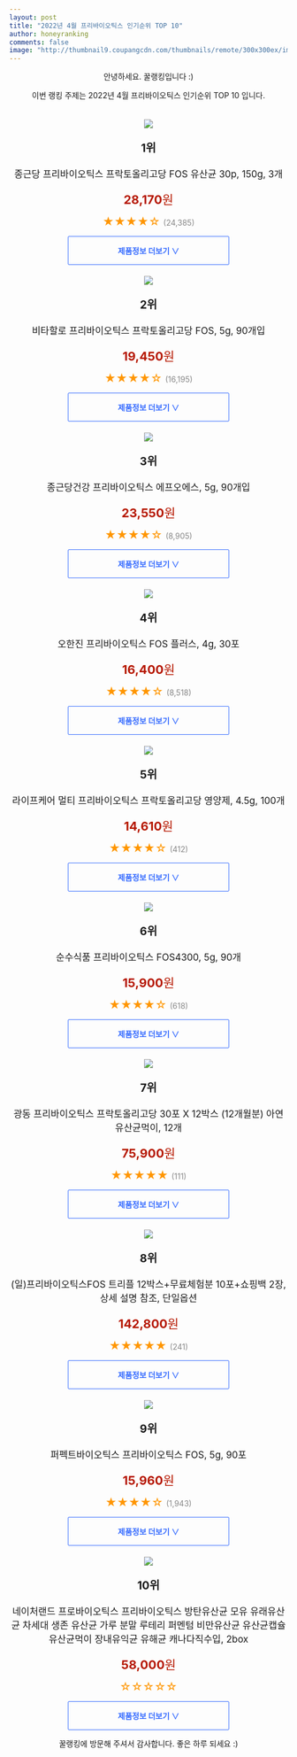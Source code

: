 ```yaml
--- 
layout: post 
title: "2022년 4월 프리바이오틱스 인기순위 TOP 10" 
author: honeyranking 
comments: false 
image: "http://thumbnail9.coupangcdn.com/thumbnails/remote/300x300ex/image/retail/images/13599510649278-07a7408a-f2ec-458c-b5b5-7a250f53dd97.jpg" 
--- 
```

<p style="text-align: center;">안녕하세요. 꿀랭킹입니다 :)</p> <p style="text-align: center;">이번 랭킹 주제는 2022년 4월 프리바이오틱스 인기순위 TOP 10 입니다.</p><center><img src="http://thumbnail9.coupangcdn.com/thumbnails/remote/300x300ex/image/retail/images/13599510649278-07a7408a-f2ec-458c-b5b5-7a250f53dd97.jpg" style="margin-top:20px" /></center> <p style="text-align: center; font-size: 20px"><b>1위</b></p> <p style="text-align: center; font-size: 17px">종근당 프리바이오틱스 프락토올리고당 FOS 유산균 30p, 150g, 3개</p> <p style="text-align: center;"><span style="color: #b61800; font-size: 22px;"><b>28,170</b>원</span></p> <p style="text-align: center;"><span style="color: #ff9600; font-size: 20px;">★★★★☆ </span><span style="color: #878787;">(24,385)</span></p> <center><a href="https://link.coupang.com/a/lVnNv"> <div style="font-size: 14px; display: inline-block; padding: 15px 90px; color: #346aff; border-radius: 2px; border: 1px solid #346aff; cursor: pointer;"><b>제품정보 더보기 &or;</b></div> </a></center><center><img src="http://thumbnail10.coupangcdn.com/thumbnails/remote/300x300ex/image/retail/images/674644710065969-b81172cd-b5b7-411e-94aa-a3c22959b371.jpg" style="margin-top:20px" /></center> <p style="text-align: center; font-size: 20px"><b>2위</b></p> <p style="text-align: center; font-size: 17px">비타할로 프리바이오틱스 프락토올리고당 FOS, 5g, 90개입</p> <p style="text-align: center;"><span style="color: #b61800; font-size: 22px;"><b>19,450</b>원</span></p> <p style="text-align: center;"><span style="color: #ff9600; font-size: 20px;">★★★★☆ </span><span style="color: #878787;">(16,195)</span></p> <center><a href="https://link.coupang.com/a/lVnNx"> <div style="font-size: 14px; display: inline-block; padding: 15px 90px; color: #346aff; border-radius: 2px; border: 1px solid #346aff; cursor: pointer;"><b>제품정보 더보기 &or;</b></div> </a></center><center><img src="http://thumbnail8.coupangcdn.com/thumbnails/remote/300x300ex/image/retail/images/2020/06/17/14/2/b2cea027-c7b2-4531-906a-839dc82b0305.jpg" style="margin-top:20px" /></center> <p style="text-align: center; font-size: 20px"><b>3위</b></p> <p style="text-align: center; font-size: 17px">종근당건강 프리바이오틱스 에프오에스, 5g, 90개입</p> <p style="text-align: center;"><span style="color: #b61800; font-size: 22px;"><b>23,550</b>원</span></p> <p style="text-align: center;"><span style="color: #ff9600; font-size: 20px;">★★★★☆ </span><span style="color: #878787;">(8,905)</span></p> <center><a href="https://link.coupang.com/a/lVnNA"> <div style="font-size: 14px; display: inline-block; padding: 15px 90px; color: #346aff; border-radius: 2px; border: 1px solid #346aff; cursor: pointer;"><b>제품정보 더보기 &or;</b></div> </a></center><center><img src="http://thumbnail6.coupangcdn.com/thumbnails/remote/300x300ex/image/vendor_inventory/7d4c/1b0650ab7ae95588ca6d5e3e1b64d3e8efd56246c461fad629c2c01e56be.jpg" style="margin-top:20px" /></center> <p style="text-align: center; font-size: 20px"><b>4위</b></p> <p style="text-align: center; font-size: 17px">오한진 프리바이오틱스 FOS 플러스, 4g, 30포</p> <p style="text-align: center;"><span style="color: #b61800; font-size: 22px;"><b>16,400</b>원</span></p> <p style="text-align: center;"><span style="color: #ff9600; font-size: 20px;">★★★★☆ </span><span style="color: #878787;">(8,518)</span></p> <center><a href="https://link.coupang.com/a/lVnNC"> <div style="font-size: 14px; display: inline-block; padding: 15px 90px; color: #346aff; border-radius: 2px; border: 1px solid #346aff; cursor: pointer;"><b>제품정보 더보기 &or;</b></div> </a></center><center><img src="http://thumbnail10.coupangcdn.com/thumbnails/remote/300x300ex/image/retail/images/2020/01/13/17/5/805a76e2-29b3-41a2-a0b3-490736ac9af1.jpg" style="margin-top:20px" /></center> <p style="text-align: center; font-size: 20px"><b>5위</b></p> <p style="text-align: center; font-size: 17px">라이프케어 멀티 프리바이오틱스 프락토올리고당 영양제, 4.5g, 100개</p> <p style="text-align: center;"><span style="color: #b61800; font-size: 22px;"><b>14,610</b>원</span></p> <p style="text-align: center;"><span style="color: #ff9600; font-size: 20px;">★★★★☆ </span><span style="color: #878787;">(412)</span></p> <center><a href="https://link.coupang.com/a/lVnND"> <div style="font-size: 14px; display: inline-block; padding: 15px 90px; color: #346aff; border-radius: 2px; border: 1px solid #346aff; cursor: pointer;"><b>제품정보 더보기 &or;</b></div> </a></center><center><img src="http://thumbnail6.coupangcdn.com/thumbnails/remote/300x300ex/image/vendor_inventory/2880/47231d2822fc487aa61212f3b9511e96d621784040f8b1de63ae41116f59.jpg" style="margin-top:20px" /></center> <p style="text-align: center; font-size: 20px"><b>6위</b></p> <p style="text-align: center; font-size: 17px">순수식품 프리바이오틱스 FOS4300, 5g, 90개</p> <p style="text-align: center;"><span style="color: #b61800; font-size: 22px;"><b>15,900</b>원</span></p> <p style="text-align: center;"><span style="color: #ff9600; font-size: 20px;">★★★★☆ </span><span style="color: #878787;">(618)</span></p> <center><a href="https://link.coupang.com/a/lVnNF"> <div style="font-size: 14px; display: inline-block; padding: 15px 90px; color: #346aff; border-radius: 2px; border: 1px solid #346aff; cursor: pointer;"><b>제품정보 더보기 &or;</b></div> </a></center><center><img src="http://thumbnail6.coupangcdn.com/thumbnails/remote/300x300ex/image/vendor_inventory/1262/d98e867aa10c48d465c5028f356024336ff8d238e11773cfabbde6d2b4b3.jpg" style="margin-top:20px" /></center> <p style="text-align: center; font-size: 20px"><b>7위</b></p> <p style="text-align: center; font-size: 17px">광동 프리바이오틱스 프락토올리고당 30포 X 12박스 (12개월분) 아연 유산균먹이, 12개</p> <p style="text-align: center;"><span style="color: #b61800; font-size: 22px;"><b>75,900</b>원</span></p> <p style="text-align: center;"><span style="color: #ff9600; font-size: 20px;">★★★★★ </span><span style="color: #878787;">(111)</span></p> <center><a href="https://link.coupang.com/a/lVnNG"> <div style="font-size: 14px; display: inline-block; padding: 15px 90px; color: #346aff; border-radius: 2px; border: 1px solid #346aff; cursor: pointer;"><b>제품정보 더보기 &or;</b></div> </a></center><center><img src="http://thumbnail10.coupangcdn.com/thumbnails/remote/300x300ex/image/vendor_inventory/b693/a3952b86ba2e8abe5285d3396dff76951cb982da6c38e4a3f874af8876a4.jpg" style="margin-top:20px" /></center> <p style="text-align: center; font-size: 20px"><b>8위</b></p> <p style="text-align: center; font-size: 17px">(일)프리바이오틱스FOS 트리플 12박스+무료체험분 10포+쇼핑백 2장, 상세 설명 참조, 단일옵션</p> <p style="text-align: center;"><span style="color: #b61800; font-size: 22px;"><b>142,800</b>원</span></p> <p style="text-align: center;"><span style="color: #ff9600; font-size: 20px;">★★★★★ </span><span style="color: #878787;">(241)</span></p> <center><a href="https://link.coupang.com/a/lVnNI"> <div style="font-size: 14px; display: inline-block; padding: 15px 90px; color: #346aff; border-radius: 2px; border: 1px solid #346aff; cursor: pointer;"><b>제품정보 더보기 &or;</b></div> </a></center><center><img src="http://thumbnail7.coupangcdn.com/thumbnails/remote/300x300ex/image/retail/images/2163834230227858-ac71a53d-a5e1-4b79-950b-e65c6e7fe849.jpg" style="margin-top:20px" /></center> <p style="text-align: center; font-size: 20px"><b>9위</b></p> <p style="text-align: center; font-size: 17px">퍼펙트바이오틱스 프리바이오틱스 FOS, 5g, 90포</p> <p style="text-align: center;"><span style="color: #b61800; font-size: 22px;"><b>15,960</b>원</span></p> <p style="text-align: center;"><span style="color: #ff9600; font-size: 20px;">★★★★☆ </span><span style="color: #878787;">(1,943)</span></p> <center><a href="https://link.coupang.com/a/lVnNJ"> <div style="font-size: 14px; display: inline-block; padding: 15px 90px; color: #346aff; border-radius: 2px; border: 1px solid #346aff; cursor: pointer;"><b>제품정보 더보기 &or;</b></div> </a></center><center><img src="http://thumbnail6.coupangcdn.com/thumbnails/remote/300x300ex/image/vendor_inventory/50d3/7db755a5807f0ea9dea11ddd0cbb02e2004e8ba447ef67ab200db0af8292.jpg" style="margin-top:20px" /></center> <p style="text-align: center; font-size: 20px"><b>10위</b></p> <p style="text-align: center; font-size: 17px">네이처랜드 프로바이오틱스 프리바이오틱스 방탄유산균 모유 유래유산균 차세대 생존 유산균 가루 분말 루테리 퍼멘텀 비만유산균 유산균캡슐 유산균먹이 장내유익균 유해균 캐나다직수입, 2box</p> <p style="text-align: center;"><span style="color: #b61800; font-size: 22px;"><b>58,000</b>원</span></p> <p style="text-align: center;"><span style="color: #ff9600; font-size: 20px;">☆☆☆☆☆ </span><span style="color: #878787;"></span></p> <center><a href="undefined"> <div style="font-size: 14px; display: inline-block; padding: 15px 90px; color: #346aff; border-radius: 2px; border: 1px solid #346aff; cursor: pointer;"><b>제품정보 더보기 &or;</b></div> </a></center> <p style="text-align: center;">꿀랭킹에 방문해 주셔서 감사합니다. 좋은 하루 되세요 :)</p>
